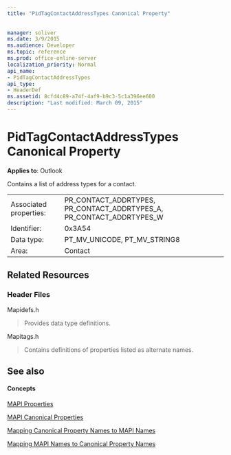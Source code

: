 ```yaml
---
title: "PidTagContactAddressTypes Canonical Property"
 
 
manager: soliver
ms.date: 3/9/2015
ms.audience: Developer
ms.topic: reference
ms.prod: office-online-server
localization_priority: Normal
api_name:
- PidTagContactAddressTypes
api_type:
- HeaderDef
ms.assetid: 8cfd4c89-a74f-4af9-b9c3-5c1a396ee600
description: "Last modified: March 09, 2015"
---
```


# PidTagContactAddressTypes Canonical Property

  
  
**Applies to**: Outlook 
  
Contains a list of address types for a contact.
  
|||
|:-----|:-----|
|Associated properties:  <br/> |PR_CONTACT_ADDRTYPES, PR_CONTACT_ADDRTYPES_A, PR_CONTACT_ADDRTYPES_W  <br/> |
|Identifier:  <br/> |0x3A54  <br/> |
|Data type:  <br/> |PT_MV_UNICODE, PT_MV_STRING8  <br/> |
|Area:  <br/> |Contact  <br/> |
   
## Related Resources

### Header Files

Mapidefs.h
  
> Provides data type definitions.
    
Mapitags.h
  
> Contains definitions of properties listed as alternate names.
    
## See also

#### Concepts

[MAPI Properties](mapi-properties.md)
  
[MAPI Canonical Properties](mapi-canonical-properties.md)
  
[Mapping Canonical Property Names to MAPI Names](mapping-canonical-property-names-to-mapi-names.md)
  
[Mapping MAPI Names to Canonical Property Names](mapping-mapi-names-to-canonical-property-names.md)

